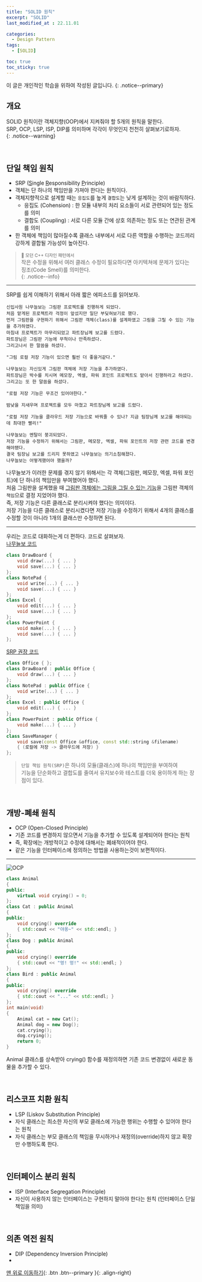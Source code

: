 ```yaml
---
title: "SOLID 원칙"
excerpt: "SOLID"
last_modified_at : 22.11.01

categories:
  - Design Pattern
tags:
  - [SOLID]

toc: true
toc_sticky: true
---
```

이 글은 개인적인 학습을 위하여 작성된 글입니다.
{: .notice--primary}  

## 개요

SOLID 원칙이란 객체지향(OOP)에서 지켜줘야 할 5개의 원칙을 말한다.  
SRP, OCP, LSP, ISP, DIP를 의미하며 각각이 무엇인지 천천히 살펴보기로하자.  
{: .notice--warning}  

<br>

## 단일 책임 원칙  
- SRP (<u>S</u>ingle <u>R</u>esponsibility <u>P</u>rinciple)
- 객체는 단 하나의 책임만을 가져야 한다는 원칙이다.  
- 객체지향적으로 설계할 때는 `응집도`를 높게 `결합도`는 낮게 설계하는 것이 바람직하다.  
    - 응집도 (Cohension) : 한 모듈 내부의 처리 요소들이 서로 관련되어 있는 정도를 의미  
    - 결합도 (Coupling) : 서로 다른 모듈 간에 상호 의존하는 정도 또는 연관된 관계를 의미  
- 한 객체에 책임이 많아질수록 클래스 내부에서 서로 다른 역할을 수행하는 코드끼리 강하게 결합될 가능성이 높아진다.  

> <small>📖 모던 C++ 디자인 패턴에서</small>  
> 작은 수정을 위해서 여러 클래스 수정이 필요하다면 아키텍쳐에 문제가 있다는 징조(Code Smell)를 의미한다.  
{: .notice--info} 

***
SRP를 쉽게 이해하기 위해서 아래 짧은 에피소드를 읽어보자.  

    신입사원 나무늘보는 그림판 프로젝트를 진행하게 되었다.
    처음 맡게된 프로젝트라 걱정이 앞섰지만 일단 부딪혀보기로 했다.
    먼저 그림판을 구현하기 위해서 그림판 객체(class)를 설계하였고 그림을 그릴 수 있는 기능을 추가하였다.
    마침내 프로젝트가 마무리되었고 파트장님께 보고를 드렸다.
    파트장님은 그림판 기능에 무척이나 만족하셨다.
    그리고나서 한 말씀을 하셨다.

    "그림 로컬 저장 기능이 있으면 훨씬 더 좋을거같다."

    나무늘보는 자신있게 그림판 객체에 저장 기능을 추가하였다.
    파트장님은 박수를 치시며 메모장, 엑셀, 파워 포인트 프로젝트도 맡아서 진행하라고 하셨다.
    그리고는 또 한 말씀을 하셨다.

    "로컬 저장 기능은 무조건 있어야한다."

    밤낮을 지새우며 프로젝트를 모두 마쳤고 파트장님께 보고를 드렸다.

    "로컬 저장 기능을 클라우드 저장 기능으로 바꿔줄 수 있나? 지금 팀장님께 보고를 해야되는데 최대한 빨리!"

    나무늘보는 멘탈이 붕괴되었다. 
    저장 기능을 수정하기 위해서는 그림판, 메모장, 엑셀, 파워 포인트의 저장 관련 코드를 변경해야됐다.
    결국 팀장님 보고를 드리지 못하였고 나무늘보는 의기소침해졌다.
    나무늘보는 어떻게했어야 했을까?

나무늘보가 이러한 문제를 겪지 않기 위해서는 각 객체(그림판, 메모장, 엑셀, 파워 포인트)에 단 하나의 책임만을 부여했어야 했다.  
처음 그림판을 설계했을 때 <u>그림판 객체에는 그림을 그릴 수 있는 기능</u>을 그림판 객체의 `책임`으로 결정 지었어야 했다.  
즉, 저장 기능은 다른 클래스로 분리시켜야 했다는 의미이다.  
저장 기능을 다른 클래스로 분리시켰다면 저장 기능을 수정하기 위해서 4개의 클래스를 수정할 것이 아니라 1개의 클래스만 수정하면 된다.  

***
우리는 코드로 대화하는게 더 편하다. 코드로 살펴보자.  
<u>나무늘보 코드</u>
```cpp
class DrawBoard {
    void draw(...) { ... }
    void save(...) { ... }
};
class NotePad {
    void write(...) { ... }
    void save(...) { ... }
};
class Excel {
    void edit(...) { ... }
    void save(...) { ... }
};
class PowerPoint {
    void make(...) { ... }
    void save(...) { ... } 
};
```
<u>SRP 권장 코드</u>
```cpp
class Office { };
class DrawBoard : public Office {
    void draw(...) { ... }
};
class NotePad : public Office {
    void write(...) { ... }
};
class Excel : public Office {
    void edit(...) { ... }
};
class PowerPoint : public Office {
    void make(...) { ... }
};
class SaveManager {
    void save(const Office &office, const std::string &filename)
    { (로컬에 저장 -> 클라우드에 저장) }
};
```

> `단일 책임 원칙(SRP)`은 하나의 모듈(클래스)에 하나의 책임만을 부여하여  
> 기능을 단순화하고 결합도를 줄여서 유지보수와 테스트를 더욱 용이하게 하는 장점이 있다.  

<br>  

## 개방-폐쇄 원칙  
- OCP (Open-Closed Principle)  
- 기존 코드를 변경하지 않으면서 기능을 추가할 수 있도록 설계되어야 한다는 원칙  
- 즉, 확장에는 개방적이고 수정에 대해서는 폐쇄적이어야 한다.  
- 같은 기능을 인터페이스에 정의하는 방법을 사용하는것이 보편적이다.  

***
![OCP](https://user-images.githubusercontent.com/38198388/198814247-9d89b454-651c-43f7-839c-53ce9087b884.png)
```cpp
class Animal
{
public:
    virtual void crying() = 0;
};
class Cat : public Animal
{
public:
    void crying() override 
    { std::cout << "야옹~" << std::endl; }
};
class Dog : public Animal
{
public:
    void crying() override
    { std::cout << "멍! 멍!" << std::endl; }
};
class Bird : public Animal
{
public:
    void crying() override
    { std::cout << "..." << std::endl; }
};
int main(void)
{
    Animal cat = new Cat();
    Animal dog = new Dog();
    cat.crying();
    dog.crying();
    return 0;
}
```
Animal 클래스를 상속받아 crying() 함수를 재정의하면 기존 코드 변경없이 새로운 동물을 추가할 수 있다.  
  
<br>  

## 리스코프 치환 원칙  
- LSP (Liskov Substitution Principle)  
- 자식 클래스는 최소한 자신의 부모 클래스에 가능한 행위는 수행할 수 있어야 한다는 원칙  
- 자식 클래스는 부모 클래스의 책임을 무시하거나 재정의(override)하지 않고 확장만 수행하도록 한다.   
  
<br>  

## 인터페이스 분리 원칙  
- ISP (Interface Segregation Principle)  
- 자신이 사용하지 않는 인터페이스는 구현하지 말아야 한다는 원칙 (인터페이스 단일 책임을 의미)  

<br>  

## 의존 역전 원칙  
- DIP (Dependency Inversion Principle)  
- 



[맨 위로 이동하기](#){: .btn .btn--primary }{: .align-right}